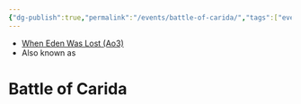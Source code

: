 ```yaml
---
{"dg-publish":true,"permalink":"/events/battle-of-carida/","tags":["event","battle","unfinished"],"dgHomeLink":false}
---
```


- [When Eden Was Lost (Ao3)](https://archiveofourown.org/works/19334440/chapters/45992584)
- Also known as 

# Battle of Carida
